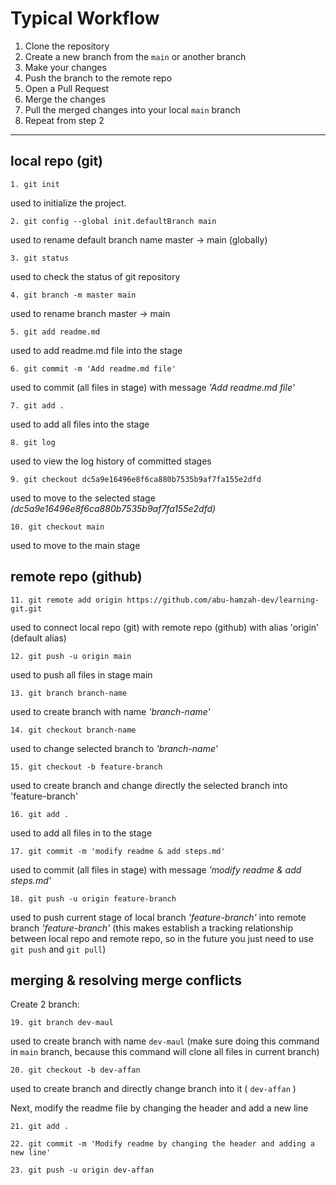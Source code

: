 # Typical Workflow
1. Clone the repository
2. Create a new branch from the `main` or another branch
3. Make your changes
4. Push the branch to the remote repo
5. Open a Pull Request
6. Merge the changes
7. Pull the merged changes into your local `main` branch
8. Repeat from step 2


---


## local repo (git)
    1. git init
used to initialize the project.


    2. git config --global init.defaultBranch main
used to rename default branch name master -> main (globally)


    3. git status
used to check the status of git repository


    4. git branch -m master main
used to rename branch master -> main


    5. git add readme.md
used to add readme.md file into the stage


    6. git commit -m 'Add readme.md file'
used to commit (all files in stage) with message _'Add readme.md file'_


    7. git add .
used to add all files into the stage


    8. git log
used to view the log history of committed stages


    9. git checkout dc5a9e16496e8f6ca880b7535b9af7fa155e2dfd
used to move to the selected stage _(dc5a9e16496e8f6ca880b7535b9af7fa155e2dfd)_


    10. git checkout main
used to move to the main stage




## remote repo (github)

    11. git remote add origin https://github.com/abu-hamzah-dev/learning-git.git
used to connect local repo (git) with remote repo (github) with alias 'origin' (default alias)


    12. git push -u origin main
used to push all files in stage main


    13. git branch branch-name
used to create branch with name _'branch-name'_


    14. git checkout branch-name
used to change selected branch to _'branch-name'_


    15. git checkout -b feature-branch
used to create branch and change directly the selected branch into 'feature-branch'


    16. git add .
used to add all files in to the stage


    17. git commit -m 'modify readme & add steps.md'
used to commit (all files in stage) with message _'modify readme & add steps.md'_


    18. git push -u origin feature-branch
used to push current stage of local branch _'feature-branch'_ into remote branch _'feature-branch'_ (this makes establish a tracking relationship between local repo and remote repo, so in the future you just need to use `git push` and `git pull`)
 

## merging & resolving merge conflicts

Create 2 branch:
    
    19. git branch dev-maul
used to create branch with name `dev-maul` (make sure doing this command in `main` branch, because this command will clone all files in current branch)

    20. git checkout -b dev-affan
used to create branch and directly change branch into it ( `dev-affan` )


Next, modify the readme file by changing the header and add a new line

    21. git add .

    22. git commit -m 'Modify readme by changing the header and adding a new line'

    23. git push -u origin dev-affan

